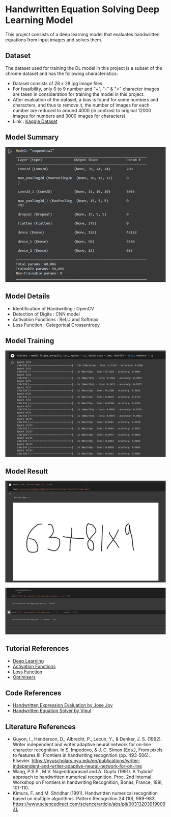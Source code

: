 # Handwritten Equation Solving Deep Learning Model

This project consists of a deep learning model that evaluates handwritten equations from input images and solves them.

## Dataset

The dataset used for training the DL model in this project is a subset of the chrome dataset and has the following characteristics:

- Dataset consists of 28 x 28 jpg image files.
- For feasibility, only 0 to 9 number and "+", "-" & "×" character images are taken in consideration for training the model in this project.
- After evaluation of the dataset, a bias is found for some numbers and characters, and thus to remove it, the number of images for each number are reduced to around 4000 (in contrast to original 12000 images for numbers and 3000 images for characters).
- Link : [Kaggle Dataset](https://www.kaggle.com/xainano/handwrittenmathsymbols)

## Model Summary

![Model Summary](https://raw.githubusercontent.com/gohil-jay/Handwritten-Equation-Solving-DL-Model/main/assets/Model.png)

## Model Details

- Identification of Handwriting : OpenCV
- Detection of Digits : CNN model
- Activation Functions : ReLU and Softmax
- Loss Function : Categorical Crossentropy

## Model Training

![Model Training](https://raw.githubusercontent.com/gohil-jay/Handwritten-Equation-Solving-DL-Model/main/assets/Model%20Training.png)

## Model Result

![Model Result](https://raw.githubusercontent.com/gohil-jay/Handwritten-Equation-Solving-DL-Model/main/assets/Model%20Result.png)

![Model Output](https://raw.githubusercontent.com/gohil-jay/Handwritten-Equation-Solving-DL-Model/main/assets/Model%20Output.png)

## Tutorial References

- [Deep Learning](https://www.youtube.com/playlist?list=PLZoTAELRMXVPGU70ZGsckrMdr0FteeRUi)
- [Activation Functions](https://www.youtube.com/watch?v=qVLQ9Cqm-ec)
- [Loss Function](https://www.youtube.com/watch?v=e59u5YyuEfQ&t=1600s)
- [Optimisers](https://www.youtube.com/watch?v=TudQZtgpoHk)

## Code References

- [Handwritten Expression Evaluation by Jose Joy](https://github.com/JoseJoy249/Handwritten-Expression-Evaluation)
- [Handwritten Equation Solver by Vipul](https://github.com/vipul79321/Handwritten-Equation-Solver)

## Literature References

- Guyon, I., Henderson, D., Albrecht, P., Lecun, Y., & Denker, J. S. (1992). Writer independent and writer adaptive neural network for on-line character recognition. In S. Impedovo, & J. C. Simon (Eds.), From pixels to features III: Frontiers in handwriting recognition (pp. 493-506). Elsevier. https://nyuscholars.nyu.edu/en/publications/writer-independent-and-writer-adaptive-neural-network-for-on-line
- Wang, P.S.P., M.V. Nagendraprasad and A. Gupta (1991). A 'hybrid' approach to handwritten numerical recognition. Proc. 2nd Internal. Workshop on Frontiers in handwriting Recognition, Bonas, France, 199l, 101-110.
- Kimura, F. and M. Shridhar (1991). Handwritten numerical recognition based on multiple algorithms. Pattern Recognition 24 (10), 969-983. https://www.sciencedirect.com/science/article/abs/pii/003132039190094L
